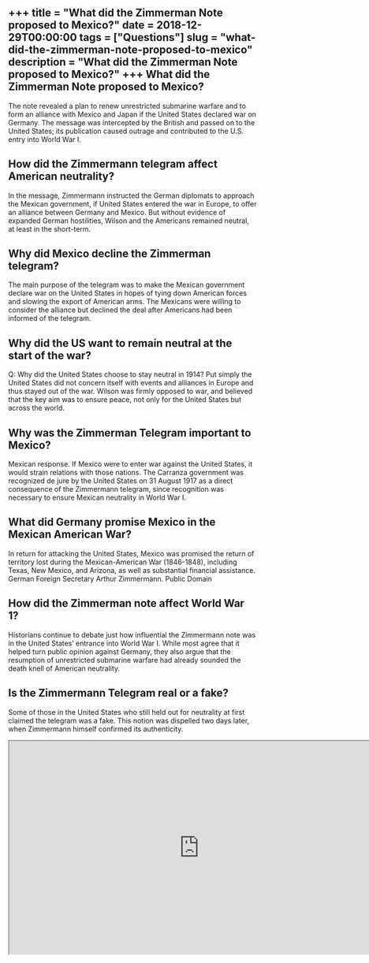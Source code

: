 +++
title = "What did the Zimmerman Note proposed to Mexico?"
date = 2018-12-29T00:00:00
tags = ["Questions"]
slug = "what-did-the-zimmerman-note-proposed-to-mexico"
description = "What did the Zimmerman Note proposed to Mexico?"
+++
What did the Zimmerman Note proposed to Mexico?
-----------------------------------------------

The note revealed a plan to renew unrestricted submarine warfare and to form an alliance with Mexico and Japan if the United States declared war on Germany. The message was intercepted by the British and passed on to the United States; its publication caused outrage and contributed to the U.S. entry into World War I.

How did the Zimmermann telegram affect American neutrality?
-----------------------------------------------------------

In the message, Zimmermann instructed the German diplomats to approach the Mexican government, if United States entered the war in Europe, to offer an alliance between Germany and Mexico. But without evidence of expanded German hostilities, Wilson and the Americans remained neutral, at least in the short-term.

Why did Mexico decline the Zimmerman telegram?
----------------------------------------------

The main purpose of the telegram was to make the Mexican government declare war on the United States in hopes of tying down American forces and slowing the export of American arms. The Mexicans were willing to consider the alliance but declined the deal after Americans had been informed of the telegram.

Why did the US want to remain neutral at the start of the war?
--------------------------------------------------------------

Q: Why did the United States choose to stay neutral in 1914? Put simply the United States did not concern itself with events and alliances in Europe and thus stayed out of the war. Wilson was firmly opposed to war, and believed that the key aim was to ensure peace, not only for the United States but across the world.

Why was the Zimmerman Telegram important to Mexico?
---------------------------------------------------

Mexican response. If Mexico were to enter war against the United States, it would strain relations with those nations. The Carranza government was recognized de jure by the United States on 31 August 1917 as a direct consequence of the Zimmermann telegram, since recognition was necessary to ensure Mexican neutrality in World War I.

What did Germany promise Mexico in the Mexican American War?
------------------------------------------------------------

In return for attacking the United States, Mexico was promised the return of territory lost during the Mexican-American War (1846-1848), including Texas, New Mexico, and Arizona, as well as substantial financial assistance. German Foreign Secretary Arthur Zimmermann. Public Domain

How did the Zimmerman note affect World War 1?
----------------------------------------------

Historians continue to debate just how influential the Zimmermann note was in the United States’ entrance into World War I. While most agree that it helped turn public opinion against Germany, they also argue that the resumption of unrestricted submarine warfare had already sounded the death knell of American neutrality.

Is the Zimmermann Telegram real or a fake?
------------------------------------------

Some of those in the United States who still held out for neutrality at first claimed the telegram was a fake. This notion was dispelled two days later, when Zimmermann himself confirmed its authenticity.

<iframe allow="accelerometer; autoplay; clipboard-write; encrypted-media; gyroscope; picture-in-picture" allowfullscreen="" class="__youtube_prefs__  epyt-is-override  no-lazyload" data-no-lazy="1" data-origheight="433" data-origwidth="770" data-skipgform_ajax_framebjll="" height="433" id="_ytid_98858" loading="lazy" src="https://www.youtube.com/embed/W76kfLViu_s?enablejsapi=1&autoplay=0&cc_load_policy=0&cc_lang_pref=&iv_load_policy=1&loop=0&modestbranding=0&rel=1&fs=1&playsinline=0&autohide=2&theme=dark&color=red&controls=1&" title="YouTube player" width="770"></iframe>